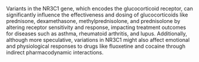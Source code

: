 Variants in the NR3C1 gene, which encodes the glucocorticoid receptor, can significantly influence the effectiveness and dosing of glucocorticoids like prednisone, dexamethasone, methylprednisolone, and prednisolone by altering receptor sensitivity and response, impacting treatment outcomes for diseases such as asthma, rheumatoid arthritis, and lupus. Additionally, although more speculative, variations in NR3C1 might also affect emotional and physiological responses to drugs like fluoxetine and cocaine through indirect pharmacodynamic interactions.